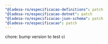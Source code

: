 ```yaml
---
"@ladesa-ro/especificacao-definitions": patch
"@ladesa-ro/especificacao-dotnet": patch
"@ladesa-ro/especificacao-json-schema": patch
"@ladesa-ro/especificacao": patch
---
```


chore: bump version to test ci
